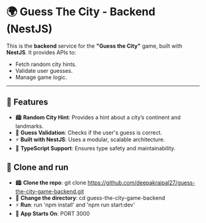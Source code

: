 # 🌍 Guess The City - Backend (NestJS)

This is the **backend** service for the **"Guess the City"** game, built with **NestJS**. It provides APIs to:
- Fetch random city hints.
- Validate user guesses.
- Manage game logic.

---

## 🚀 Features
- 🏙️ **Random City Hint**: Provides a hint about a city’s continent and landmarks.
- 🎯 **Guess Validation**: Checks if the user's guess is correct.
- ⚡ **Built with NestJS**: Uses a modular, scalable architecture.
- 🔧 **TypeScript Support**: Ensures type safety and maintainability.

## 🚀 Clone and run
- 🏙️ **Clone the repo**: git clone https://github.com/deepakrajpal27/guess-the-city-game-backend.git
- 🎯 **Change the directory**: cd guess-the-city-game-backend
- ⚡ **Run**: run 'npm install' and 'npm run start:dev'
- 🎯 **App Starts On**: PORT 3000
